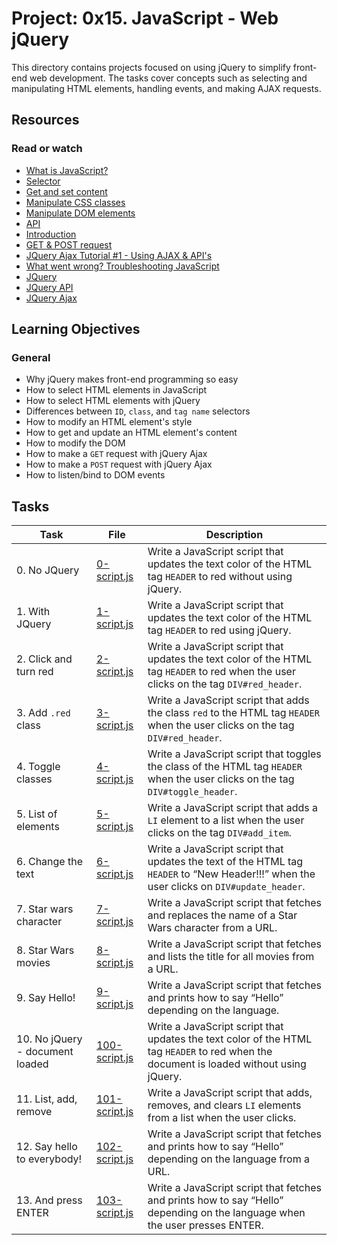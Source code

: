 # Project: 0x15. JavaScript - Web jQuery

This directory contains projects focused on using jQuery to simplify front-end web development. The tasks cover concepts such as selecting and manipulating HTML elements, handling events, and making AJAX requests.

## Resources

### Read or watch

- [What is JavaScript?](https://developer.mozilla.org/en-US/docs/Web/JavaScript/Guide/Introduction)
- [Selector](https://api.jquery.com/category/selectors/)
- [Get and set content](https://api.jquery.com/category/manipulation/)
- [Manipulate CSS classes](https://api.jquery.com/category/css/)
- [Manipulate DOM elements](https://api.jquery.com/category/manipulation/)
- [API](https://api.jquery.com/)
- [Introduction](https://learn.jquery.com/about-jquery/how-jquery-works/)
- [GET & POST request](https://api.jquery.com/jquery.ajax/)
- [JQuery Ajax Tutorial #1 - Using AJAX & API's](https://www.youtube.com/watch?v=fEYx8dQr_cQ)
- [What went wrong? Troubleshooting JavaScript](https://developer.mozilla.org/en-US/docs/Learn/JavaScript/First_steps/What_went_wrong)
- [JQuery](https://jquery.com/)
- [JQuery API](https://api.jquery.com/)
- [JQuery Ajax](https://api.jquery.com/jquery.ajax/)

## Learning Objectives

### General

- Why jQuery makes front-end programming so easy
- How to select HTML elements in JavaScript
- How to select HTML elements with jQuery
- Differences between `ID`, `class`, and `tag name` selectors
- How to modify an HTML element's style
- How to get and update an HTML element's content
- How to modify the DOM
- How to make a `GET` request with jQuery Ajax
- How to make a `POST` request with jQuery Ajax
- How to listen/bind to DOM events

## Tasks

| Task                            | File                             | Description                                                                                                                              |
| ------------------------------- | -------------------------------- | ---------------------------------------------------------------------------------------------------------------------------------------- |
| 0. No JQuery                    | [0-script.js](./0-script.js)     | Write a JavaScript script that updates the text color of the HTML tag `HEADER` to red without using jQuery.                              |
| 1. With JQuery                  | [1-script.js](./1-script.js)     | Write a JavaScript script that updates the text color of the HTML tag `HEADER` to red using jQuery.                                      |
| 2. Click and turn red           | [2-script.js](./2-script.js)     | Write a JavaScript script that updates the text color of the HTML tag `HEADER` to red when the user clicks on the tag `DIV#red_header`.  |
| 3. Add `.red` class             | [3-script.js](./3-script.js)     | Write a JavaScript script that adds the class `red` to the HTML tag `HEADER` when the user clicks on the tag `DIV#red_header`.           |
| 4. Toggle classes               | [4-script.js](./4-script.js)     | Write a JavaScript script that toggles the class of the HTML tag `HEADER` when the user clicks on the tag `DIV#toggle_header`.           |
| 5. List of elements             | [5-script.js](./5-script.js)     | Write a JavaScript script that adds a `LI` element to a list when the user clicks on the tag `DIV#add_item`.                             |
| 6. Change the text              | [6-script.js](./6-script.js)     | Write a JavaScript script that updates the text of the HTML tag `HEADER` to “New Header!!!” when the user clicks on `DIV#update_header`. |
| 7. Star wars character          | [7-script.js](./7-script.js)     | Write a JavaScript script that fetches and replaces the name of a Star Wars character from a URL.                                        |
| 8. Star Wars movies             | [8-script.js](./8-script.js)     | Write a JavaScript script that fetches and lists the title for all movies from a URL.                                                    |
| 9. Say Hello!                   | [9-script.js](./9-script.js)     | Write a JavaScript script that fetches and prints how to say “Hello” depending on the language.                                          |
| 10. No jQuery - document loaded | [100-script.js](./100-script.js) | Write a JavaScript script that updates the text color of the HTML tag `HEADER` to red when the document is loaded without using jQuery.  |
| 11. List, add, remove           | [101-script.js](./101-script.js) | Write a JavaScript script that adds, removes, and clears `LI` elements from a list when the user clicks.                                 |
| 12. Say hello to everybody!     | [102-script.js](./102-script.js) | Write a JavaScript script that fetches and prints how to say “Hello” depending on the language from a URL.                               |
| 13. And press ENTER             | [103-script.js](./103-script.js) | Write a JavaScript script that fetches and prints how to say “Hello” depending on the language when the user presses ENTER.              |
